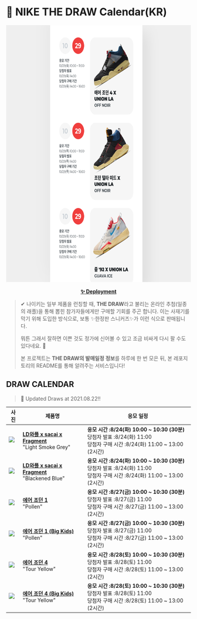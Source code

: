 # 👟 NIKE THE DRAW Calendar(KR)

<div align="center">
  <a href="https://junhoyeo.github.io/NIKE-THE-DRAW-Calendar/">
    <img src="./docs/images/preview.png" alt="Preview image of deployed application" height="700px" width="700px" />
  </a>
</div>

<p align="center">
  <a href="https://junhoyeo.github.io/NIKE-THE-DRAW-Calendar/">
    <strong>✨ Deployment</strong>
  </a>
</p>

> ✔ 나이키는 일부 제품을 런칭할 때, **THE DRAW**라고 불리는 온라인 추첨(일종의 래플)을 통해 뽑힌 참가자들에게만 구매할 기회를 주곤 합니다. 이는 사재기를 막기 위해 도입한 방식으로, 보통 ✨한정판 스니커즈✨가 이런 식으로 판매됩니다.
>
> 뭐튼 그래서 잘하면 이쁜 것도 정가에 신어볼 수 있고 조금 비싸게 다시 팔 수도 있다네요. 🤭
>
> 본 프로젝트는 **THE DRAW의 발매일정 정보**를 하루에 한 번 모은 뒤, 본 레포지토리의 README를 통해 알려주는 서비스입니다!

## DRAW CALENDAR

<!-- DRAW CALENDAR: START -->

> 👟 Updated Draws at 2021.08.22‼️

| 사진 | 제품명 | 응모 일정 |
| --- | ---- | ------- |
| <img src="https://static-breeze.nike.co.kr/kr/ko_kr/cmsstatic/product/DH2684-001/b92e7e60-431c-4e90-b88a-9a0e8db1d2a1_primary.jpg?snkrBrowse" width="256" /> | <a href="https://www.nike.com/kr/launch/t/men/fw/nike-sportswear/DH2684-001/enra14/nike-ldwaffle-sf"><strong>LD와플 x sacai x Fragment</strong><br /></a> "Light Smoke Grey" | <strong>응모 시간 :8/24(화) 10:00 ~ 10:30 (30분)</strong><br />당첨자 발표 :8/24(화) 11:00<br />당첨자 구매 시간 :8/24(화) 11:00 ~ 13:00 (2시간) |
| <img src="https://static-breeze.nike.co.kr/kr/ko_kr/cmsstatic/product/DH2684-400/19e847a7-8a65-4907-8903-3bab1be6e5f1_primary.jpg?snkrBrowse" width="256" /> | <a href="https://www.nike.com/kr/launch/t/men/fw/nike-sportswear/DH2684-400/ivoa29/nike-ldwaffle-sf"><strong>LD와플 x sacai x Fragment</strong><br /></a> "Blackened Blue" | <strong>응모 시간 :8/24(화) 10:00 ~ 10:30 (30분)</strong><br />당첨자 발표 :8/24(화) 11:00<br />당첨자 구매 시간 :8/24(화) 11:00 ~ 13:00 (2시간) |
| <img src="https://static-breeze.nike.co.kr/kr/ko_kr/cmsstatic/product/555088-701/5544b54a-a0ed-4e4f-a39b-90060a29f7dc_primary.jpg?snkrBrowse" width="256" /> | <a href="https://www.nike.com/kr/launch/t/men/fw/basketball/555088-701/nyhm38/air-jordan-1-retro-high-og"><strong>에어 조던 1</strong><br /></a> "Pollen" | <strong>응모 시간 :8/27(금) 10:00 ~ 10:30 (30분)</strong><br />당첨자 발표 :8/27(금) 11:00<br />당첨자 구매 시간 :8/27(금) 11:00 ~ 13:00 (2시간) |
| <img src="https://static-breeze.nike.co.kr/kr/ko_kr/cmsstatic/product/575441-701/dfa0ef8c-31d4-4695-897d-9b1447c2c2a5_primary.jpg?snkrBrowse" width="256" /> | <a href="https://www.nike.com/kr/launch/t/junior/fw/basketball/575441-701/dphp56/air-jordan-1-retro-high-og-gs"><strong>에어 조던 1 (Big Kids)</strong><br /></a> "Pollen" | <strong>응모 시간 :8/27(금) 10:00 ~ 10:30 (30분)</strong><br />당첨자 발표 :8/27(금) 11:00<br />당첨자 구매 시간 :8/27(금) 11:00 ~ 13:00 (2시간) |
| <img src="https://static-breeze.nike.co.kr/kr/ko_kr/cmsstatic/product/CT8527-700/2e310ec6-1b86-493d-ad18-d5e330154e83_primary.jpg?snkrBrowse" width="256" /> | <a href="https://www.nike.com/kr/launch/t/men/fw/basketball/CT8527-700/zowf58/air-jordan-4-retro"><strong>에어 조던 4</strong><br /></a> "Tour Yellow" | <strong>응모 시간 :8/28(토) 10:00 ~ 10:30 (30분)</strong><br />당첨자 발표 :8/28(토) 11:00<br />당첨자 구매 시간 :8/28(토) 11:00 ~ 13:00 (2시간) |
| <img src="https://static-breeze.nike.co.kr/kr/ko_kr/cmsstatic/product/408452-700/d8af0d2f-070a-41b2-b175-55da033cd3a9_primary.jpg?snkrBrowse" width="256" /> | <a href="https://www.nike.com/kr/launch/t/junior/fw/basketball/408452-700/gdyi43/air-jordan-4-retro-gs"><strong>에어 조던 4 (Big Kids)</strong><br /></a> "Tour Yellow" | <strong>응모 시간 :8/28(토) 10:00 ~ 10:30 (30분)</strong><br />당첨자 발표 :8/28(토) 11:00<br />당첨자 구매 시간 :8/28(토) 11:00 ~ 13:00 (2시간) |

<!-- DRAW CALENDAR: END -->
